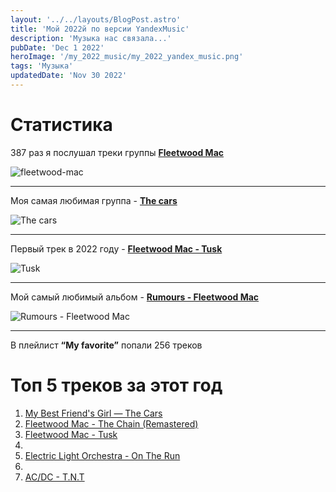 ```yaml
---
layout: '../../layouts/BlogPost.astro'
title: 'Мой 2022й по версии YandexMusic'
description: 'Музыка нас связала...'
pubDate: 'Dec 1 2022'
heroImage: '/my_2022_music/my_2022_yandex_music.png'
tags: 'Музыка'
updatedDate: 'Nov 30 2022'
---
```


# Статистика

387 раз я послушал треки группы **[Fleetwood Mac](https://www.fleetwoodmac.com/music)**

![fleetwood-mac](/my_2022_music/fleetwood-mac.jpg)

---

Моя самая любимая группа - **[The cars](https://www.thecars.org/)**

![The cars](/my_2022_music/The-cars.jpg)

---

Первый трек в 2022 году - **[Fleetwood Mac - Tusk](https://www.fleetwoodmac.com/album/tusk)**

![Tusk](/my_2022_music/Tusk.jpg)

---

Мой самый любимый альбом - **[Rumours - Fleetwood Mac]()**

![Rumours - Fleetwood Mac](/my_2022_music/Fleetwood-mac-rumours.jpg)

---

В плейлист **“My favorite”** попали 256 треков

# Топ 5 треков за этот год

1. [My Best Friend's Girl — The Cars](https://www.youtube.com/watch?v=XkSmLh2Hbi0)
2. [Fleetwood Mac - The Chain (Remastered)](https://www.youtube.com/watch?v=iLC-tHvkNvI)
3. [Fleetwood Mac - Tusk](https://www.youtube.com/watch?v=EmuBOfurv3o)
4. 
5. [Electric Light Orchestra - On The Run](https://youtu.be/F54zs-M1Sgg)
6. 
7. [AC/DC - T.N.T](https://www.youtube.com/watch?v=NhsK5WExrnE)
